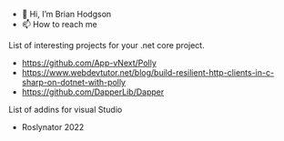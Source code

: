 - 👋 Hi, I’m Brian Hodgson
- 📫 How to reach me 

List of interesting projects for your .net core project.
- https://github.com/App-vNext/Polly
- https://www.webdevtutor.net/blog/build-resilient-http-clients-in-c-sharp-on-dotnet-with-polly
- https://github.com/DapperLib/Dapper

List of addins for visual Studio
- Roslynator 2022
